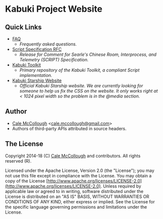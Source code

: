 # Kabuki Project Website

## Quick Links

* [FAQ](https://github.com/kabuki-starship/script/blob/master/docs/faq.md) 
  - *Frequently asked questions.*
* [Script Specification RFC](https://github.com/kabuki-starship/script/blob/master/script_specification_rfc.md)
  - *Release for Comment for Searle's Chinese Room, Interprocess, and Telemetry (SCRIPT) Specification.*
* [Kabuki Toolkit](https://github.com/kabuki-starship/kabuki-toolkit)
  - *Primary repository of the Kabuki Toolkit, a compliant Script implementation.*
* [Kabuki Starship Website](https://kabuki-starship.github.io/)
  - *Official Kabuki Starship website. We are currently looking for someone to help us fix the CSS on the website. It only works right at < 1024 pixel width so the problem is in the @media section.*

## Author

* [Cale McCollough](https://calemccollough.github.io) <[cale.mccollough@gmail.com](mailto:cale.mccollough@gmail.com)>
* Authors of third-party APIs attributed in source headers.

## The License

Copyright 2014-18 (C) [Cale McCollough](mailto:calemccollough@gmail.com) and contributors. All rights reserved (R).

Licensed under the Apache License, Version 2.0 (the "License"); you may not use this file except in compliance with the License. You may obtain a copy of the License [http://www.apache.org/licenses/LICENSE-2.0](http://www.apache.org/licenses/LICENSE-2.0). Unless required by applicable law or agreed to in writing, software distributed under the License is distributed on an "AS IS" BASIS, WITHOUT WARRANTIES OR CONDITIONS OF ANY KIND, either express or implied. See the License for the specific language governing permissions and limitations under the License.
